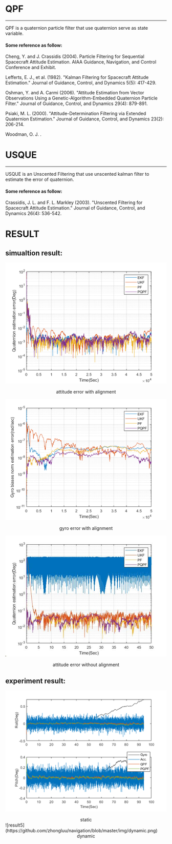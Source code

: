 # QPF
---
QPF is a quaternion particle filter that use quaternion serve as state variable.

#### Some reference as follow:
Cheng, Y. and J. Crassidis (2004). Particle Filtering for Sequential Spacecraft Attitude Estimation. AIAA Guidance, Navigation, and Control Conference and Exhibit.

	
Lefferts, E. J., et al. (1982). "Kalman Filtering for Spacecraft Attitude Estimation." Journal of Guidance, Control, and Dynamics 5(5): 417-429.
	
Oshman, Y. and A. Carmi (2006). "Attitude Estimation from Vector Observations Using a Genetic-Algorithm-Embedded Quaternion Particle Filter." Journal of Guidance, Control, and Dynamics 29(4): 879-891.
	
Psiaki, M. L. (2000). "Attitude-Determination Filtering via Extended Quaternion Estimation." Journal of Guidance, Control, and Dynamics 23(2): 206-214.
	
Woodman, O. J. <An introduction to inertial navigation.pdf>.
# USQUE
---
USQUE is an Unscented Filtering that use unscented kalman filter to estimate the error of quaternion.

#### Some reference as follow:
	
Crassidis, J. L. and F. L. Markley (2003). "Unscented Filtering for Spacecraft Attitude Estimation." Journal of Guidance, Control, and Dynamics 26(4): 536-542.
# RESULT
## simualtion result:
![result1](https://github.com/zhongluu/navigation/blob/master/img/no%20initial%20bias.png)
<center>attitude error with alignment</center>

![result2](https://github.com/zhongluu/navigation/blob/master/img/gyrobias.png)
<center>gyro error with alignment</center>

![result3](https://github.com/zhongluu/navigation/blob/master/img/error.jpg)
<center>attitude error without alignment</center>

## experiment result:
![result4](https://github.com/zhongluu/navigation/blob/master/img/static.png)
<center>static</center>
![result5](https://github.com/zhongluu/navigation/blob/master/img/dynamic.png)
<center>dynamic</center>
